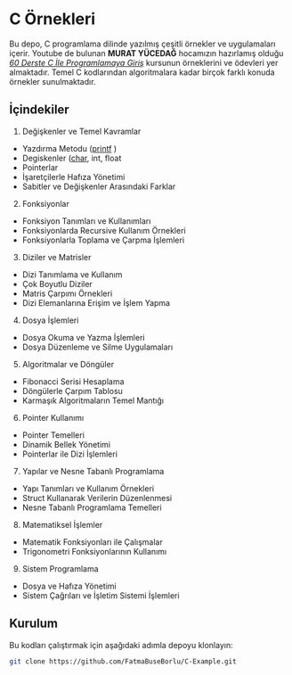 # C Örnekleri

Bu depo, C programlama dilinde yazılmış çeşitli örnekler ve uygulamaları içerir.  Youtube de bulunan **MURAT YÜCEDAĞ** hocamızın hazırlamış olduğu [*60 Derste C İle Programlamaya Giriş*](https://www.youtube.com/watch?v=eIChume5VWQ&list=PLKnjBHu2xXNP-E_TjR-g5Tslm6dW4UH_3) kursunun örneklerini ve ödevleri yer almaktadır. Temel C kodlarından algoritmalara kadar birçok farklı konuda örnekler sunulmaktadır.

## İçindekiler
1. Değişkenler ve Temel Kavramlar
- Yazdırma Metodu ([printf](https://github.com/FatmaBuseBorlu/C-Example/blob/main/1-Printf%20Ki%C5%9Fi%20Bilgilerini%20Alan.c) [](https://github.com/FatmaBuseBorlu/C-Example/blob/main/2-%C3%96%C4%9Frenci%20Bilgilerini%20Yazd%C4%B1ran.c))
- Degiskenler ([char](https://github.com/FatmaBuseBorlu/C-Example/blob/main/3-Kitap%20Bilgilerini%20Yazd%C4%B1ran.c), int, float
- Pointerlar 
- İşaretçilerle Hafıza Yönetimi
- Sabitler ve Değişkenler Arasındaki Farklar
2. Fonksiyonlar
- Fonksiyon Tanımları ve Kullanımları
- Fonksiyonlarda Recursive Kullanım Örnekleri
- Fonksiyonlarla Toplama ve Çarpma İşlemleri
3. Diziler ve Matrisler
- Dizi Tanımlama ve Kullanım
- Çok Boyutlu Diziler
- Matris Çarpımı Örnekleri
- Dizi Elemanlarına Erişim ve İşlem Yapma   
4. Dosya İşlemleri
- Dosya Okuma ve Yazma İşlemleri
- Dosya Düzenleme ve Silme Uygulamaları
5. Algoritmalar ve Döngüler
- Fibonacci Serisi Hesaplama
- Döngülerle Çarpım Tablosu
- Karmaşık Algoritmaların Temel Mantığı 
6. Pointer Kullanımı
- Pointer Temelleri
- Dinamik Bellek Yönetimi
- Pointerlar ile Dizi İşlemleri
7. Yapılar ve Nesne Tabanlı Programlama
- Yapı Tanımları ve Kullanım Örnekleri
- Struct Kullanarak Verilerin Düzenlenmesi
- Nesne Tabanlı Programlama Temelleri
8. Matematiksel İşlemler
- Matematik Fonksiyonları ile Çalışmalar
- Trigonometri Fonksiyonlarının Kullanımı
9. Sistem Programlama
- Dosya ve Hafıza Yönetimi
- Sistem Çağrıları ve İşletim Sistemi İşlemleri

## Kurulum
Bu kodları çalıştırmak için aşağıdaki adımla depoyu klonlayın:

   ```bash
   git clone https://github.com/FatmaBuseBorlu/C-Example.git

